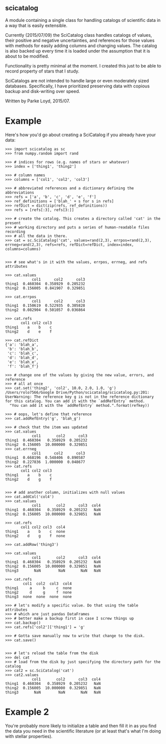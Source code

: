 scicatalog
----------

A module containing a single class for handling catalogs of scientific data in a way that is easily extensible. 

Currently (2015/07/09) the SciCatalog class handles catalogs of values, their positive and negative uncertainties, and references for those values with methods for easily adding columns and changing values. The catalog is also backed up every time it is loaded under the assumption that it is about to be modified. 

Functionality is pretty minimal at the moment. I created this just to be able to record property of stars that I study.

SciCatalogs are not intended to handle large or even moderately sized databases. Specifically, I have prioritized preserving data with copious backup and disk-writing over speed.

Written by Parke Loyd, 2015/07.

Example
=======
Here's how you'd go about creating a SciCatalog if you already have your data:

    >>> import scicatalog as sc
    >>> from numpy.random import rand
    
    >>> # indices for rows (e.g. names of stars or whatever)
    >>> index = ['thing1', 'thing2']
    
    >>> # column names
    >>> columns = ['col1', 'col2', 'col3']
    
    >>> # abbreviated references and a dictionary defining the abbreviations
    >>> refs = ['a', 'b', 'c', 'd', 'e', 'f']
    >>> ref_definitions = ['blah_' + s for s in refs]
    >>> refDict = dict(zip(refs, ref_definitions))
    >>> refs = [refs[:3], refs[3:]]
    
    >>> # create the catalog. This creates a directory called 'cat' in the present
    >>> # working directory and puts a series of human-readable files recording
    >>> # all the data in there.
    >>> cat = sc.SciCatalog('cat', values=rand(2,3), errpos=rand(2,3), errneg=rand(2,3), refs=refs, refDict=refDict, index=index, columns=columns)
    
    
    >>> # see what's in it with the values, errpos, errneg, and refs attributes
    
    >>> cat.values
                col1      col2      col3
    thing1  0.460304  0.358929  0.205232
    thing2  0.156005  0.841907  0.329851
    
    >>> cat.errpos
                col1      col2      col3
    thing1  0.150619  0.522935  0.305828
    thing2  0.082904  0.501057  0.036864
    
    >>> cat.refs
           col1 col2 col3
    thing1    a    b    c
    thing2    d    e    f
    
    >>> cat.refDict
    {'a': 'blah_a',
     'b': 'blah_b',
     'c': 'blah_c',
     'd': 'blah_d',
     'e': 'blah_e',
     'f': 'blah_f'}
    
    >>> # change one of the values by giving the new value, errors, and reference
    >>> # all at once
    >>> cat.set('thing2', 'col2', 10.0, 2.0, 1.0, 'g')
    /Users/rolo7566/Google Drive/Python/scicatalog/scicatalog.py:201: UserWarning: The reference key g is not in the reference dictionary for this catalog. You can add it with the `addRefEntry` method.
      "You can add it with the `addRefEntry` method.".format(refkey))
    
    >>> # oops, let's define that reference
    >>> cat.addRefEntry('g', 'blah_g')
    
    >>> # check that the item was updated
    >>> cat.values
                col1       col2      col3
    thing1  0.460304   0.358929  0.205232
    thing2  0.156005  10.000000  0.329851
    >>> cat.errneg
                col1      col2      col3
    thing1  0.668196  0.548406  0.890587
    thing2  0.227836  1.000000  0.048677
    >>> cat.refs
           col1 col2 col3
    thing1    a    b    c
    thing2    d    g    f
    
    
    >>> # add another column, initializes with null values
    >>> cat.addCol('col4')
    >>> cat.values
                col1       col2      col3  col4
    thing1  0.460304   0.358929  0.205232   NaN
    thing2  0.156005  10.000000  0.329851   NaN
    
    >>> cat.refs
           col1 col2 col3  col4
    thing1    a    b    c  none
    thing2    d    g    f  none    
    
    >>> cat.addRow('thing3')
    
    >>> cat.values
                col1       col2      col3  col4
    thing1  0.460304   0.358929  0.205232   NaN
    thing2  0.156005  10.000000  0.329851   NaN
    thing3       NaN        NaN       NaN   NaN
    
    >>> cat.refs
            col1  col2  col3  col4
    thing1     a     b     c  none
    thing2     d     g     f  none
    thing3  none  none  none  none
    
    >>> # let's modify a specific value. Do that using the table attributes
    >>> # which are just pandas DataFrames
    >>> # better make a backup first in case I screw things up
    >>> cat.backup()
    >>> cat.refs['col2']['thing1'] = 'g'
    
    >>> # Gotta save manually now to write that change to the disk.
    >>> cat.save()
    
    
    >>> # let's reload the table from the disk
    >>> del cat
    >>> # load from the disk by just specifying the directory path for the catalog
    >>> cat2 = sc.SciCatalog('cat')
    >>> cat2.values
                col1       col2      col3  col4
    thing1  0.460304   0.358929  0.205232   NaN
    thing2  0.156005  10.000000  0.329851   NaN
    thing3       NaN        NaN       NaN   NaN

Example 2
=========
You're probably more likely to initialize a table and then fill it in as you find the data you need in the scientific literature (or at least that's what I'm doing with stellar properties).

